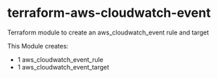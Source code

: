# terraform-aws-cloudwatch-event
Terraform module to create an aws_cloudwatch_event rule and target

This Module creates:
- 1 aws_cloudwatch_event_rule
- 1 aws_cloudwatch_event_target
